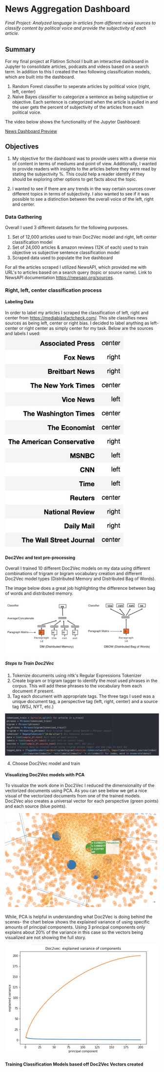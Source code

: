 # News Aggregation Dashboard
###### Final Project: Analyzed language in articles from different news sources to classify content by political voice and provide the subjectivity of each article.

## Summary
For my final project at Flatiron School I built an interactive dashboard in Jupyter to consolidate articles, podcasts and videos based on a search term. In addition to this I created the two following classification models, which are built into the dashboard.
  1. Random Forest classifier to seperate articles by political voice (right, left, center)
  2. Naive Bayes classifier to categorize a sentence as being subjective or objective. Each sentence is categorized when the article is pulled in and the user gets the percent of subjectivity of the articles from each political voice.


The video below shows the functionality of the Jupyter Dashboard:

[News Dashboard Preview](https://www.youtube.com/watch?v=gq1i3RDdVsE)

## Objectives
1. My objective for the dashboard was to provide users with a diverse mix of content in terms of mediums and point of view. Additionally, I wanted to provide readers with insights to the articles before they were read by stating the subjectivity %. This could help a reader identify if they should be exploring other options to get facts about the topic.

2. I wanted to see if there are any trends in the way certain sources cover different topics in terms of subjectivity. I also wanted to see if it was possible to see a distinction between the overall voice of the left, right and center.

### Data Gathering
Overall I used 3 different datasets for the following purposes.
  1. Set of 12,000 articles used to train Doc2Vec model and right, left center classification model
  2. Set of 24,000 articles & amazon reviews (12K of each) used to train objective vs subjective sentence classification model
  3. Scraped data used to populate the live dashboard

For all the articles scraped I utilized NewsAPI, which provided me with URL's to articles based on a search query (topic or source name). Link to NewsAPI documentation https://newsapi.org/sources.

### Right, left, center classification process

#### Labeling Data

In order to label my articles I scraped the classification of left, right and center from https://mediabiasfactcheck.com/. This site classifies news sources as being left, center or right bias. I decided to label anything as left-center or right center as simply center for my task. Below are the sources and labels I used:
![alt text](https://github.com/mrethana/news_bias_final/blob/master/Screenshots/labels.png?raw=True)

#### Doc2Vec and text pre-processing

Overall I trained 10 different Doc2Vec models on my data using different combinations of trigram or bigram vocabulary creation and different Doc2Vec model types (Distributed Memory and Distributed Bag of Words).

The image below does a great job highlighting the difference between bag of words and distributed memory.
![alt text](https://github.com/mrethana/news_bias_final/blob/master/Screenshots/d2v.png?raw=True)

##### Steps to Train Doc2Vec
1. Tokenize documents using nltk's Regular Expressions Tokenizer
2. Create bigram or trigram tagger to identify the most used phrases in the corpus. This will add these phrases to the vocabulary from each document if present.
3. Tag each document with appropriate tags. The three tags I used was a unique document tag, a perspective tag (left, right, center) and a source tag (WSJ, NYT, etc.)

![alt text](https://github.com/mrethana/news_bias_final/blob/master/Screenshots/pre.png?raw=True)

4. Choose Doc2Vec model and train

#### Visualizing Doc2Vec models with PCA

To visualize the work done in Doc2Vec I reduced the dimensionality of the vectorized documents using PCA. As you can see below we get a nice visual of the vectorized documents from one of the trained models. Doc2Vec also creates a universal vector for each perspective (green points) and each source (blue points).

![alt text](https://github.com/mrethana/news_bias_final/blob/master/Screenshots/viz.png?raw=True)

While, PCA is helpful in understanding what Doc2Vec is doing behind the scenes- the chart below shows the explained variance of using specific amounts of principal components. Using 3 principal components only explains about 20% of the variance in this case so the vectors being visualized are not showing the full story.

![alt text](https://github.com/mrethana/news_bias_final/blob/master/Screenshots/pca.png?raw=True)

#### Training Classification Models based off Doc2Vec Vectors created
